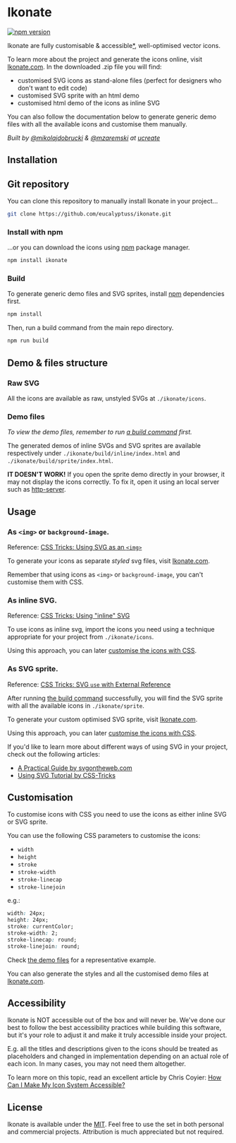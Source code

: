 # Ikonate

[![npm version](https://badge.fury.io/js/ikonate.svg)](https://badge.fury.io/js/ikonate)

Ikonate are fully customisable & accessible[*](http://github.com/eucalyptuss/ikonate#accessibility), well-optimised vector icons.

To learn more about the project and generate the icons online, visit [Ikonate.com](http://ikonate.com). In the downloaded .zip file you will find:
* customised SVG icons as stand-alone files (perfect for designers who don't want to edit code)
* customised SVG sprite with an html demo
* customised html demo of the icons as inline SVG

You can also follow the documentation below to generate generic demo files with all the available icons and customise them manually.

*Built by [@mikolajdobrucki](https://twitter.com/mikolajdobrucki) & [@mzaremski](https://github.com/mzaremski) at [ucreate](http://www.ucreate.it/)*

## Installation

## Git repository

You can clone this repository to manually install Ikonate in your project…

```bash
git clone https://github.com/eucalyptuss/ikonate.git
```
### Install with npm

…or you can download the icons using [npm](http://npmjs.com/) package manager.

```bash
npm install ikonate
```

### Build

To generate generic demo files and SVG sprites, install [npm](http://npmjs.com/) dependencies first.
```bash
npm install
```

Then, run a build command from the main repo directory.
```bash
npm run build
```

## Demo & files structure

### Raw SVG

All the icons are available as raw, unstyled SVGs at `./ikonate/icons`.

### Demo files

*To view the demo files, remember to run [a build command](http://github.com/eucalyptuss/ikonate#build) first.*

The generated demos of inline SVGs and SVG sprites are available respectively under `./ikonate/build/inline/index.html` and `./ikonate/build/sprite/index.html`.

**IT DOESN'T WORK!** If you open the sprite demo directly in your browser, it may not display the icons correctly. To fix it, open it using an local server such as [http-server](https://www.npmjs.com/package/http-server).

## Usage

### As `<img>` or `background-image`.

Reference: [CSS Tricks: Using SVG as an `<img>`](https://css-tricks.com/using-svg/#article-header-id-2)

To generate your icons as separate *styled* svg files, visit [Ikonate.com](http://ikonate.com).

Remember that using icons as `<img>` or `background-image`, you can't customise them with CSS.

### As inline SVG.

Reference: [CSS Tricks: Using "inline" SVG](https://css-tricks.com/using-svg/#article-header-id-7)

To use icons as inline svg, import the icons you need using a technique appropriate for your project from `./ikonate/icons`.

Using this approach, you can later [customise the icons with CSS](http://github.com/eucalyptuss/ikonate#customisation).

### As SVG sprite.

Reference: [CSS Tricks: SVG `use` with External Reference](https://css-tricks.com/svg-use-with-external-reference-take-2/)

After running [the build command](http://github.com/eucalyptuss/ikonate#build) successfully, you will find the SVG sprite with all the available icons in `./ikonate/sprite`.

To generate your custom optimised SVG sprite, visit [Ikonate.com](http://ikonate.com).

Using this approach, you can later [customise the icons with CSS](http://github.com/eucalyptuss/ikonate#customisation).

If you'd like to learn more about different ways of using SVG in your project, check out the following articles:
* [A Practical Guide by svgontheweb.com](https://svgontheweb.com/#implementation)
* [Using SVG Tutorial by CSS-Tricks](https://css-tricks.com/using-svg/)

## Customisation

To customise icons with CSS you need to use the icons as either inline SVG or SVG sprite.

You can use the following CSS parameters to customise the icons:
* `width`
* `height`
* `stroke`
* `stroke-width`
* `stroke-linecap`
* `stroke-linejoin`

e.g.:

```css
width: 24px;
height: 24px;
stroke: currentColor;
stroke-width: 2;
stroke-linecap: round;
stroke-linejoin: round;
```

Check [the demo files](http://github.com/eucalyptuss/ikonate#demo-files) for a representative example.

You can also generate the styles and all the customised demo files at [Ikonate.com](http://ikonate.com).

## Accessibility

Ikonate is NOT accessible out of the box and will never be. We've done our best to follow the best accessibility practices while building this software, but it's your role to adjust it and make it truly accessible inside your project.

E.g. all the titles and descriptions given to the icons should be treated as placeholders and changed in implementation depending on an actual role of each icon. In many cases, you may not need them altogether.

To learn more on this topic, read an excellent article by Chris Coyier: [How Can I Make My Icon System Accessible?](https://css-tricks.com/can-make-icon-system-accessible/)

## License

Ikonate is available under the [MIT](https://github.com/eucalyptuss/ikonate/blob/master/LICENSE). Feel free to use the set in both personal and commercial projects. Attribution is much appreciated but not required.
